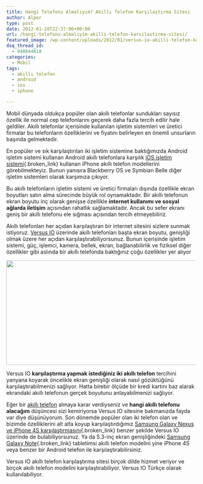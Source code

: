 ```yaml
---
title: Hangi Telefonu Almalıyım? Akıllı Telefon Karşılaştırma Sitesi
author: Alper
type: post
date: 2012-01-28T22:37:06+00:00
url: /hangi-telefonu-almaliyim-akilli-telefon-karsilastirma-sitesi/
featured_image: /wp-content/uploads/2012/01/versus-io-akilli-telefon-karsilastirma-100x100.jpg
dsq_thread_id:
  - 948644618
categories:
  - Mobil
tags:
  - akıllı telefon
  - android
  - ios
  - iphone

---
```

Mobil dünyada oldukça popüler olan akıllı telefonlar sundukları sayısız özellik ile normal cep telefonlarını geçerek daha fazla tercih edilir hale geldiler. Akıllı telefonlar içerisinde kullanılan işletim sistemleri ve üretici firmalar bu telefonların özelliklerini ve fiyatını belirleyen en önemli unsurların başında gelmektedir.

En popüler ve sık karşılaştırılan iki işletim sistemine baktığımızda Android işletim sistemi kullanan Android akıllı telefonlara karşılık [iOS işletim sistemi][1]{.broken_link} kullanan iPhone akıllı telefon modellerini görebilmekteyiz. Bunun yanısıra Blackberry OS ve Symbian Belle diğer işletim sistemleri olarak karşımıza çıkıyor.

Bu akıllı telefonların işletim sistemi ve üretici firmaları dışında özellikle ekran boyutları satın alma sürecinde büyük rol oynamaktadır. Bir akıllı telefonun ekran boyutu inç olarak genişse özellikle **internet kullanımı ve sosyal ağlarda iletişim** açısından rahatlık sağlamaktadır. Ancak bu sefer ekranı geniş bir akıllı telefonu ele sığması açısından tercih etmeyebiliriz.

Akıllı telefonları her açıdan karşılaştıran bir internet sitesini sizlere sunmak istiyoruz. <a title="Versus IO" href="https://versusio.com/tr" target="_blank">Versus IO</a> üzerinde akıllı telefonları başta ekran boyutu, genişliği olmak üzere her açıdan karşılaştırabiliyorsunuz. Bunun içerisinde işletim sistemi, güç, işlemci, kamera, bellek, ekran, bağlanabilirlik ve fiziksel diğer özellikler gibi aslında bir akıllı telefonda baktığınız çoğu özellikler yer alıyor

<img class="aligncenter size-full wp-image-7710" title="versus-io-akilli-telefon-karsilastirma" src="https://www.murekkep.org/wp-content/uploads/2012/01/versus-io-akilli-telefon-karsilastirma.jpg" alt="" width="600" height="276" srcset="https://www.murekkep.org/wp-content/uploads/2012/01/versus-io-akilli-telefon-karsilastirma.jpg 600w, https://www.murekkep.org/wp-content/uploads/2012/01/versus-io-akilli-telefon-karsilastirma-400x184.jpg 400w, https://www.murekkep.org/wp-content/uploads/2012/01/versus-io-akilli-telefon-karsilastirma-50x23.jpg 50w, https://www.murekkep.org/wp-content/uploads/2012/01/versus-io-akilli-telefon-karsilastirma-271x125.jpg 271w" sizes="(max-width: 600px) 100vw, 600px" /> 

Versus IO **karşılaştırma yapmak istediğiniz iki akıllı telefon** tercihini yanyana koyarak öncelikle ekran genişliği olarak nasıl gözüktüğünü karşılaştırabilmenizi sağlıyor. Hatta birebir ölçüde bir kredi kartını baz alarak ekrandaki akıllı telefonun gerçek boyutunu anlayabilmenizi sağlıyor.

Eğer bir [akıllı telefon][2] almaya karar verdiyseniz ve **hangi akıllı telefonu alacağım** düşüncesi sizi kemiriyorsa Versus IO sitesine bakmanızda fayda var diye düşünüyorum. Son dönemde popüler olan iki telefon olan ve bizimde özelliklerini alt alta koyup karşılaştırdığımız [Samsung Galaxy Nexus ve iPhone 4S karşılaştırmasını][3]{.broken_link} benzer şekilde Versus IO üzerinde de bulabiliyorsunuz. Ya da 5.3-inç ekran genişliğindeki [Samsung Galaxy Note][4]{.broken_link} tabletimsi akıllı telefon modelini yine iPhone 4S veya benzer bir Android telefon ile karşılaştırabilirsiniz.

Versus IO akıllı telefon karşılaştırma sitesi birçok dilde hizmet veriyor ve birçok akıllı telefon modelini karşılaştırabiliyor. Versus IO Türkçe olarak kullanılabiliyor.

 [1]: https://www.murekkep.org/ios-5-ile-gelen-yeni-ozelliklerin-tum-listesi-6882 "iOS işletim sistemi"
 [2]: https://www.murekkep.org/etiket/akilli-telefon "akıllı telefon"
 [3]: https://www.murekkep.org/iphone-4s-vs-galaxy-nexus-karsilastirmasi-6931 "Galaxy Nexus vs iPhone 4S"
 [4]: https://www.murekkep.org/samsung-galaxy-note-ozellikleri-6979 "samsung galaxy note özellikleri"
